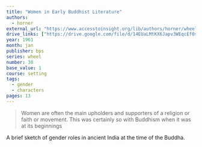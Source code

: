 ```yaml
---
title: "Women in Early Buddhist Literature"
authors:
  - horner
external_url: "https://www.accesstoinsight.org/lib/authors/horner/wheel030.html"
drive_links: ["https://drive.google.com/file/d/14EUaLMtKX6Japv3WEqcEf0spFsPsk3di/view?usp=drivesdk", "https://drive.google.com/file/d/1veXjhdzHeH5TD_psv5kv1YKDG3M7Qn0q/view?usp=drivesdk"]
year: 1961
month: jan
publisher: bps
series: wheel
number: 30
base_value: 1
course: setting
tags:
  - gender
  - characters
pages: 13
---
```


> Women are often the main upholders and supporters of a religion or faith or movement. This was certainly so with Buddhism when it was at its beginnings

A brief sketch of gender roles in ancient India at the time of the Buddha.
